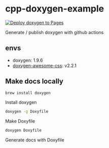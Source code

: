 # cpp-doxygen-example

[![Deploy doxygen to Pages](https://github.com/sh-cho/cpp-doxygen-example/actions/workflows/deploy_docs.yml/badge.svg?branch=main&event=push)](https://github.com/sh-cho/cpp-doxygen-example/actions/workflows/deploy_docs.yml)

Generate / publish doxygen with github actions

## envs
- doxygen: 1.9.6
- [doxygen-awesome-css](https://github.com/jothepro/doxygen-awesome-css): v2.2.1

## Make docs locally

```sh
brew install doxygen
```
Install doxygen

```sh
doxygen -g Doxyfile
```
Make Doxyfile

```sh
doxygen Doxyfile
```
Generate docs with Doxyfile
